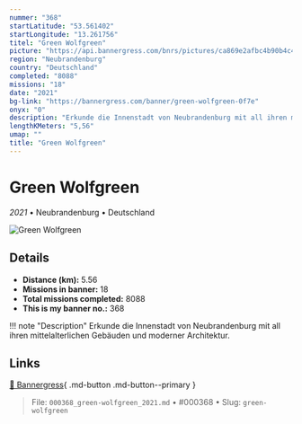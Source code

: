 ```yaml
---
nummer: "368"
startLatitude: "53.561402"
startLongitude: "13.261756"
titel: "Green Wolfgreen"
picture: "https://api.bannergress.com/bnrs/pictures/ca869e2afbc4b90b4c48db706fa04c4e"
region: "Neubrandenburg"
country: "Deutschland"
completed: "8088"
missions: "18"
date: "2021"
bg-link: "https://bannergress.com/banner/green-wolfgreen-0f7e"
onyx: "0"
description: "Erkunde die Innenstadt von Neubrandenburg mit all ihren mittelalterlichen Gebäuden und moderner Architektur."
lengthKMeters: "5,56"
umap: ""
title: "Green Wolfgreen"
---
```

# Green Wolfgreen

*2021* • Neubrandenburg • Deutschland

![Green Wolfgreen](https://api.bannergress.com/bnrs/pictures/ca869e2afbc4b90b4c48db706fa04c4e)

## Details
- **Distance (km):** 5.56
- **Missions in banner:** 18
- **Total missions completed:** 8088
- **This is my banner no.:** 368


!!! note "Description"
    Erkunde die Innenstadt von Neubrandenburg mit all ihren mittelalterlichen Gebäuden und moderner Architektur.



## Links
[🔗 Bannergress](https://bannergress.com/banner/green-wolfgreen-0f7e){ .md-button .md-button--primary }



> File: `000368_green-wolfgreen_2021.md` • #000368 • Slug: `green-wolfgreen`
